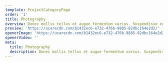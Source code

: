 ```yaml
---
template: ProjectCategoryPage
order: '1'
title: Photography
overview: Donec mollis tellus et augue fermentum varius. Suspendisse eu ante nisi. Fusce laoreet ante risus, ornare fermentum mi placerat ac. Nulla facilisi. Interdum et malesuada fames ac ante ipsum primis in faucibus.
preview: 'https://ucarecdn.com/b1432ec6-e732-476b-9885-82dbc164e2d2/'
openerImage: 'https://ucarecdn.com/b1432ec6-e732-476b-9885-82dbc164e2d2/'
openerVideo: ''
meta:
  title: Photography
  description: Donec mollis tellus et augue fermentum varius. Suspendisse eu ante nisi. Fusce laoreet ante risus, ornare fermentum mi placerat ac. Nulla facilisi. Interdum et malesuada fames ac ante ipsum primis in faucibus.
---
```

